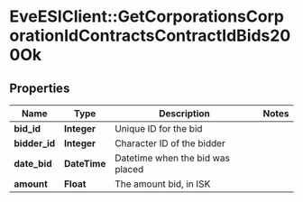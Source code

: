 # EveESIClient::GetCorporationsCorporationIdContractsContractIdBids200Ok

## Properties
Name | Type | Description | Notes
------------ | ------------- | ------------- | -------------
**bid_id** | **Integer** | Unique ID for the bid | 
**bidder_id** | **Integer** | Character ID of the bidder | 
**date_bid** | **DateTime** | Datetime when the bid was placed | 
**amount** | **Float** | The amount bid, in ISK | 


